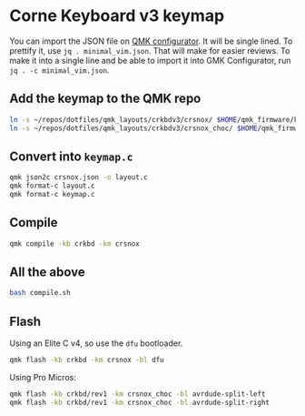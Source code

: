 # Corne Keyboard v3 keymap
You can import the JSON file on [QMK configurator](https://config.qmk.fm). It will be single lined. To prettify it, use `jq . minimal_vim.json`. That will make for easier reviews. To make it into a single line and be able to import it into GMK Configurator, run `jq . -c minimal_vim.json`.

## Add the keymap to the QMK repo
```bash
ln -s ~/repos/dotfiles/qmk_layouts/crkbdv3/crsnox/ $HOME/qmk_firmware/keyboards/crkbd/keymaps/crsnox
ln -s ~/repos/dotfiles/qmk_layouts/crkbdv3/crsnox_choc/ $HOME/qmk_firmware/keyboards/crkbd/keymaps/crsnox_choc
```

## Convert into `keymap.c`
```bash
qmk json2c crsnox.json -o layout.c
qmk format-c layout.c
qmk format-c keymap.c
```

## Compile
```bash
qmk compile -kb crkbd -km crsnox
```

## All the above
```bash
bash compile.sh
```

## Flash
Using an Elite C v4, so use the `dfu` bootloader.

```bash
qmk flash -kb crkbd -km crsnox -bl dfu
```

Using Pro Micros:
```bash
qmk flash -kb crkbd/rev1 -km crsnox_choc -bl avrdude-split-left
qmk flash -kb crkbd/rev1 -km crsnox_choc -bl avrdude-split-right
```
